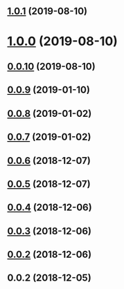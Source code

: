 ## [1.0.1](https://github.com/kuaizi-co/vue-cli-plugin-auto-router/compare/v1.0.0...v1.0.1) (2019-08-10)



# [1.0.0](https://github.com/kuaizi-co/vue-cli-plugin-auto-router/compare/v0.0.9...v1.0.0) (2019-08-10)



## [0.0.10](https://github.com/kuaizi-co/vue-cli-plugin-auto-router/compare/v0.0.9...v0.0.10) (2019-08-10)



## [0.0.9](https://github.com/kuaizi-co/vue-cli-plugin-auto-router/compare/v0.0.8...v0.0.9) (2019-01-10)



## [0.0.8](https://github.com/kuaizi-co/vue-cli-plugin-auto-router/compare/v0.0.7...v0.0.8) (2019-01-02)



## [0.0.7](https://github.com/kuaizi-co/vue-cli-plugin-auto-router/compare/v0.0.6...v0.0.7) (2019-01-02)



## [0.0.6](https://github.com/kuaizi-co/vue-cli-plugin-auto-router/compare/v0.0.5...v0.0.6) (2018-12-07)



## [0.0.5](https://github.com/kuaizi-co/vue-cli-plugin-auto-router/compare/v0.0.4...v0.0.5) (2018-12-07)



## [0.0.4](https://github.com/kuaizi-co/vue-cli-plugin-auto-router/compare/v0.0.3...v0.0.4) (2018-12-06)



## [0.0.3](https://github.com/kuaizi-co/vue-cli-plugin-auto-router/compare/v0.0.1...v0.0.3) (2018-12-06)



## [0.0.2](https://github.com/kuaizi-co/vue-cli-plugin-auto-router/compare/v0.0.1...v0.0.2) (2018-12-06)



## 0.0.2 (2018-12-05)



